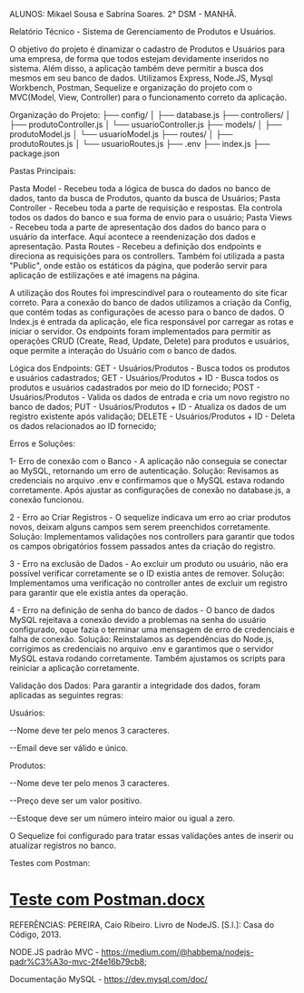 ALUNOS: Mikael Sousa e Sabrina Soares. 2° DSM - MANHÃ.
 
 Relatório Técnico - Sistema de Gerenciamento de Produtos e Usuários.

 O objetivo do projeto é dinamizar o cadastro de Produtos e Usuários para uma empresa, de forma que todos estejam devidamente inseridos no sistema. Além disso, a aplicação também deve permitir a busca dos mesmos em seu banco de dados.
 Utilizamos Express, Node.JS, Mysql Workbench, Postman, Sequelize e organização do projeto com o MVC(Model, View, Controller) para o funcionamento correto da aplicação.

  Organização do Projeto: 
    ├── config/
  │   ├── database.js
  ├── controllers/
  │   ├── produtoController.js
  │   └── usuarioController.js
  ├── models/
  │   ├── produtoModel.js
  │   └── usuarioModel.js
  ├── routes/
  │   ├── produtoRoutes.js
  │   └── usuarioRoutes.js
  ├── .env
  ├── index.js
  ├── package.json


  Pastas Principais:
 
  Pasta Model - Recebeu toda a lógica de busca do dados no banco de dados, tanto da busca de Produtos, quanto da busca de Usuários;
  Pasta Controller - Recebeu toda a parte de requisição e respostas. Ela controla todos os dados do banco e sua forma de envio para o usuário;
  Pasta Views - Recebeu toda a parte de apresentação dos dados do banco para o usuário da interface. Aqui acontece a reendenização dos dados e apresentação.
  Pasta Routes - Recebeu a definição dos endpoints e direciona as requisições para os controllers.
  Também foi utilizada a pasta "Public", onde estão os estáticos da página, que poderão servir para aplicação de estilizações e até imagens na página.

  A utilização dos Routes foi imprescindível para o routeamento do site ficar correto.
  Para a conexão do banco de dados utilizamos a criação da Config, que contém todas as configurações de acesso para o banco de dados.
  O Index.js é entrada da aplicação, ele fica responsável por carregar as rotas e iniciar o servidor.
  Os endpoints foram implementados para permitir as operações CRUD (Create, Read, Update, Delete) para produtos e usuários, oque permite a interação do Usuário com o banco de dados.

  Lógica dos Endpoints: 
  GET - Usuários/Produtos - Busca todos os produtos e usuários cadastrados;
  GET - Usuários/Produtos + ID - Busca todos os produtos e usuários cadastrados por meio do ID fornecido;
  POST - Usuários/Produtos - Valida os dados de entrada e cria um novo registro no banco de dados;
  PUT - Usuários/Produtos + ID -  Atualiza os dados de um registro existente após validação;
  DELETE -  Usuários/Produtos + ID - Deleta os dados relacionados ao ID fornecido;

Erros e Soluções: 

1- Erro de conexão com o Banco - A aplicação não conseguia se conectar ao MySQL, retornando um erro de autenticação.
Solução: Revisamos as credenciais no arquivo .env e confirmamos que o MySQL estava rodando corretamente. Após ajustar as configurações de conexão no database.js, a conexão funcionou.

2 - Erro ao Criar Registros - O sequelize indicava um erro ao criar produtos novos, deixam alguns campos sem serem preenchidos corretamente.
Solução: Implementamos validações nos controllers para garantir que todos os campos obrigatórios fossem passados antes da criação do registro.

3 - Erro na exclusão de Dados -  Ao excluir um produto ou usuário, não era possível verificar corretamente se o ID existia antes de remover.
Solução: Implementamos uma verificação no controller antes de excluir um registro para garantir que ele existia antes da operação.

4 - Erro na definição de senha do banco de dados - O banco de dados MySQL rejeitava a conexão devido a problemas na senha do usuário configurado, oque fazia o terminar uma mensagem de erro de credenciais e falha de conexão.
Solução: Reinstalamos as dependências do Node.js, corrigimos as credenciais no arquivo .env e garantimos que o servidor MySQL estava rodando corretamente. Também ajustamos os scripts para reiniciar a aplicação corretamente. 

Validação dos Dados:
Para garantir a integridade dos dados, foram aplicadas as seguintes regras:

Usuários:

--Nome deve ter pelo menos 3 caracteres.

--Email deve ser válido e único.

Produtos:

--Nome deve ter pelo menos 3 caracteres.

--Preço deve ser um valor positivo.

--Estoque deve ser um número inteiro maior ou igual a zero.

O Sequelize foi configurado para tratar essas validações antes de inserir ou atualizar registros no banco.

Testes com Postman:

[Teste com Postman.docx](https://github.com/user-attachments/files/19598078/Teste.com.Postman.docx)
=======
 

REFERÊNCIAS: 
PEREIRA, Caio Ribeiro. Livro de NodeJS. [S.l.]: Casa
do Código, 2013.

NODE.JS padrão MVC - https://medium.com/@habbema/nodejs-padr%C3%A3o-mvc-2f4e16b79cb8;

Documentação MySQL  - https://dev.mysql.com/doc/
